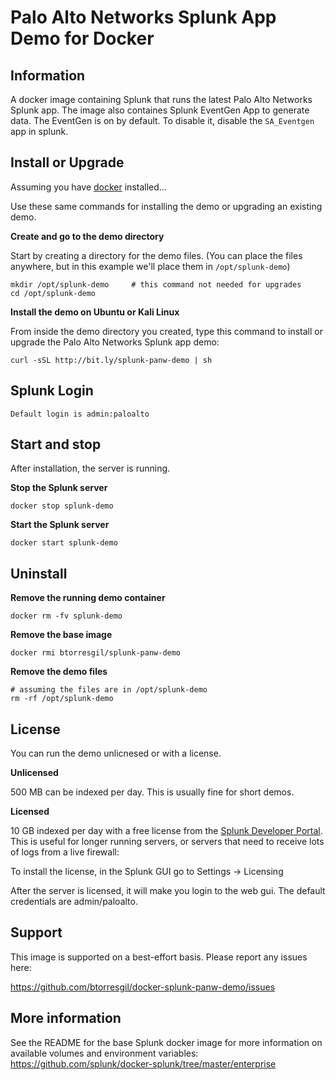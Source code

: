 Palo Alto Networks Splunk App Demo for Docker
=============================================

## Information

A docker image containing Splunk that runs the latest Palo Alto Networks Splunk app.  The image also containes Splunk EventGen App to generate data. The EventGen is on by default. To disable it, disable the `SA_Eventgen` app in splunk.

## Install or Upgrade

Assuming you have [docker](https://www.docker.com) installed...

Use these same commands for installing the demo or upgrading an existing demo.

**Create and go to the demo directory**

Start by creating a directory for the demo files. (You can place the files anywhere, but in this example we'll place them in `/opt/splunk-demo`)

    mkdir /opt/splunk-demo     # this command not needed for upgrades
    cd /opt/splunk-demo

**Install the demo on Ubuntu or Kali Linux**

From inside the demo directory you created, type this command to install or upgrade the Palo Alto Networks Splunk app demo:

    curl -sSL http://bit.ly/splunk-panw-demo | sh

## Splunk Login

    Default login is admin:paloalto

## Start and stop

After installation, the server is running.

**Stop the Splunk server**

    docker stop splunk-demo

**Start the Splunk server**

    docker start splunk-demo

## Uninstall

**Remove the running demo container**

    docker rm -fv splunk-demo

**Remove the base image**

    docker rmi btorresgil/splunk-panw-demo

**Remove the demo files**

    # assuming the files are in /opt/splunk-demo
    rm -rf /opt/splunk-demo

## License

You can run the demo unlicnesed or with a license.

**Unlicensed**

500 MB can be indexed per day.  This is usually fine for short demos.

**Licensed**

10 GB indexed per day with a free license from the [Splunk Developer Portal](http://dev.splunk.com/page/developer_license_sign_up). This is useful for longer running servers, or servers that need to receive lots of logs from a live firewall:

To install the license, in the Splunk GUI go to Settings -> Licensing

After the server is licensed, it will make you login to the web gui.  The default credentials are admin/paloalto.

## Support

This image is supported on a best-effort basis.  Please report any issues here:

https://github.com/btorresgil/docker-splunk-panw-demo/issues

## More information

See the README for the base Splunk docker image for more information on available volumes and environment variables:
https://github.com/splunk/docker-splunk/tree/master/enterprise
